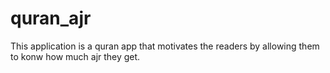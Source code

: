 # quran_ajr

This application is a quran app that motivates the readers by allowing them to konw how much ajr they get.
